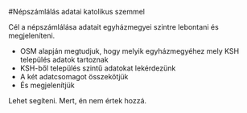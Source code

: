 #Népszámlálás adatai katolikus szemmel

Cél a népszámlálása adatait egyházmegyei szintre lebontani és megjeleníteni.
- OSM alapján megtudjuk, hogy melyik egyházmegyéhez mely KSH település adatok tartoznak
- KSH-ből település szintű adatokat lekérdezünk
- A két adatcsomagot összekötjük
- És megjelenítjük

Lehet segíteni. Mert, én nem értek hozzá.